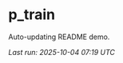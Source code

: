 # p_train

Auto-updating README demo.

<!--START_SECTION:status-->
_Last run: 2025-10-04 07:19 UTC_
<!--END_SECTION:status-->















































































































































































































































































































































































































































































































































































































































































































































































































































































































































































